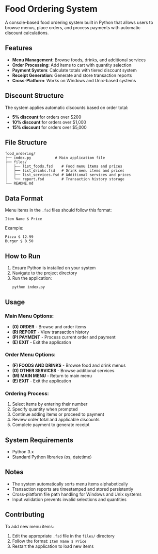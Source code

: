 # Food Ordering System

A console-based food ordering system built in Python that allows users to browse menus, place orders, and process payments with automatic discount calculations.

## Features

- **Menu Management**: Browse foods, drinks, and additional services
- **Order Processing**: Add items to cart with quantity selection
- **Payment System**: Calculate totals with tiered discount system
- **Receipt Generation**: Generate and store transaction reports
- **Cross-Platform**: Works on Windows and Unix-based systems

## Discount Structure

The system applies automatic discounts based on order total:
- **5% discount** for orders over $200
- **10% discount** for orders over $1,000  
- **15% discount** for orders over $5,000

## File Structure

```
food_ordering/
├── index.py           # Main application file
├── files/
│   ├── list_foods.fsd    # Food menu items and prices
│   ├── list_drinks.fsd   # Drink menu items and prices
│   ├── list_services.fsd # Additional services and prices
│   └── report.fsd        # Transaction history storage
└── README.md
```

## Data Format

Menu items in the `.fsd` files should follow this format:
```
Item Name $ Price
```
Example:
```
Pizza $ 12.99
Burger $ 8.50
```

## How to Run

1. Ensure Python is installed on your system
2. Navigate to the project directory
3. Run the application:
   ```bash
   python index.py
   ```

## Usage

### Main Menu Options:
- **(O) ORDER** - Browse and order items
- **(R) REPORT** - View transaction history
- **(P) PAYMENT** - Process current order and payment
- **(E) EXIT** - Exit the application

### Order Menu Options:
- **(F) FOODS AND DRINKS** - Browse food and drink menus
- **(O) OTHER SERVICES** - Browse additional services
- **(M) MAIN MENU** - Return to main menu
- **(E) EXIT** - Exit the application

### Ordering Process:
1. Select items by entering their number
2. Specify quantity when prompted
3. Continue adding items or proceed to payment
4. Review order total and applicable discounts
5. Complete payment to generate receipt

## System Requirements

- Python 3.x
- Standard Python libraries (os, datetime)

## Notes

- The system automatically sorts menu items alphabetically
- Transaction reports are timestamped and stored persistently
- Cross-platform file path handling for Windows and Unix systems
- Input validation prevents invalid selections and quantities

## Contributing

To add new menu items:
1. Edit the appropriate `.fsd` file in the `files/` directory
2. Follow the format: `Item Name $ Price`
3. Restart the application to load new items